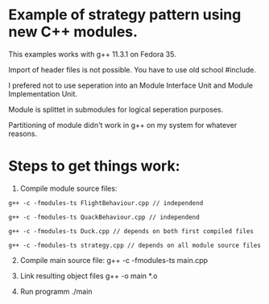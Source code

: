 # Example of strategy pattern using new C++ modules.

This examples works with g++ 11.3.1 on Fedora 35.

Import of header files is not possible. You have to use old school #include.

I prefered not to use seperation into an Module Interface Unit and Module Implementation Unit.

Module is splittet in submodules for logical seperation purposes.

Partitioning of module didn't work in g++ on my system for whatever reasons.


# Steps to get things work:

1. Compile module source files:
```
g++ -c -fmodules-ts FlightBehaviour.cpp // independend

g++ -c -fmodules-ts QuackBehaviour.cpp // independend

g++ -c -fmodules-ts Duck.cpp // depends on both first compiled files

g++ -c -fmodules-ts strategy.cpp // depends on all module source files
```
2. Compile main source file:
g++ -c -fmodules-ts main.cpp

3. Link resulting object files
g++ -o main *.o

4. Run programm
./main


